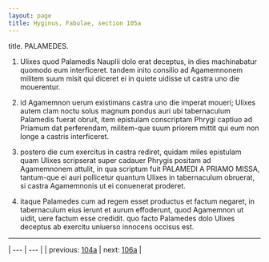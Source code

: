 ```yaml
---
layout: page
title: Hyginus, Fabulae, section 105a
---
```


title. PALAMEDES.



1. Ulixes quod Palamedis Nauplii dolo erat deceptus, in dies machinabatur quomodo eum interficeret. tandem inito consilio ad Agamemnonem militem suum misit qui diceret ei in quiete uidisse ut castra uno die mouerentur.



2. id Agamemnon uerum existimans castra uno die imperat moueri; Ulixes autem clam noctu solus magnum pondus auri ubi tabernaculum Palamedis fuerat obruit, item epistulam conscriptam Phrygi captiuo ad Priamum dat perferendam, militem-que suum priorem mittit qui eum non longe a castris interficeret.



3. postero die cum exercitus in castra rediret, quidam miles epistulam quam Ulixes scripserat super cadauer Phrygis positam ad Agamemnonem attulit, in qua scriptum fuit PALAMEDI A PRIAMO MISSA, tantum-que ei auri pollicetur quantum Ulixes in tabernaculum obruerat, si castra Agamemnonis ut ei conuenerat proderet.



4. itaque Palamedes cum ad regem esset productus et factum negaret, in tabernaculum eius ierunt et aurum effoderunt, quod Agamemnon ut uidit, uere factum esse credidit. quo facto Palamedes dolo Ulixes deceptus ab exercitu uniuerso innocens occisus est.



---

| --- | --- |
| previous: [104a](../104a/) | next: [106a](../106a/) |